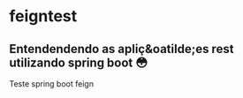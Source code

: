 # feigntest

## Entendendendo as apli&ccedil;&oatilde;es rest utilizando spring boot :flushed:

Teste spring boot feign
